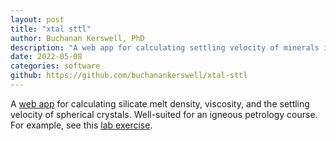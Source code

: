 ```yaml
---
layout: post
title: "xtal sttl"
author: Buchanan Kerswell, PhD
description: "A web app for calculating settling velocity of minerals in silicate melts"
date: 2022-05-08
categories: software
github: https://github.com/buchanankerswell/xtal-sttl
---
```


A [web app](https://kerswell.shinyapps.io/xtal-sttl) for calculating silicate melt density, viscosity, and the settling velocity of spherical crystals. Well-suited for an igneous petrology course. For example, see this [lab exercise](https://github.com/buchanankerswell/xtal-sttl/blob/main/exercise.pdf).
